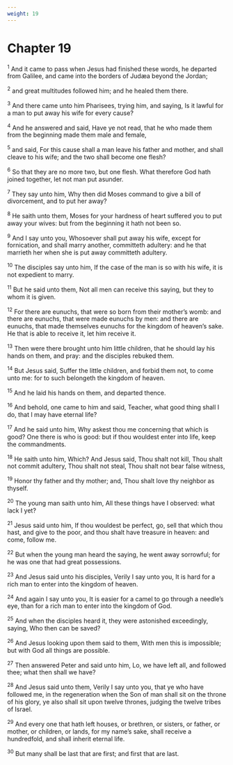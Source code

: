```yaml
---
weight: 19
---
```


# Chapter 19

<sup>1</sup> And it came to pass when Jesus had finished these words, he departed from Galilee, and came into the borders of Judæa beyond the Jordan; 

<sup>2</sup> and great multitudes followed him; and he healed them there. 

<sup>3</sup> And there came unto him Pharisees, trying him, and saying, Is it lawful for a man to put away his wife for every cause? 

<sup>4</sup> And he answered and said, Have ye not read, that he who made them from the beginning made them male and female, 

<sup>5</sup> and said, For this cause shall a man leave his father and mother, and shall cleave to his wife; and the two shall become one flesh? 

<sup>6</sup> So that they are no more two, but one flesh. What therefore God hath joined together, let not man put asunder. 

<sup>7</sup> They say unto him, Why then did Moses command to give a bill of divorcement, and to put her away? 

<sup>8</sup> He saith unto them, Moses for your hardness of heart suffered you to put away your wives: but from the beginning it hath not been so. 

<sup>9</sup> And I say unto you, Whosoever shall put away his wife, except for fornication, and shall marry another, committeth adultery: and he that marrieth her when she is put away committeth adultery. 

<sup>10</sup> The disciples say unto him, If the case of the man is so with his wife, it is not expedient to marry. 

<sup>11</sup> But he said unto them, Not all men can receive this saying, but they to whom it is given. 

<sup>12</sup> For there are eunuchs, that were so born from their mother’s womb: and there are eunuchs, that were made eunuchs by men: and there are eunuchs, that made themselves eunuchs for the kingdom of heaven’s sake. He that is able to receive it, let him receive it. 

<sup>13</sup> Then were there brought unto him little children, that he should lay his hands on them, and pray: and the disciples rebuked them. 

<sup>14</sup> But Jesus said, Suffer the little children, and forbid them not, to come unto me: for to such belongeth the kingdom of heaven. 

<sup>15</sup> And he laid his hands on them, and departed thence. 

<sup>16</sup> And behold, one came to him and said, Teacher, what good thing shall I do, that I may have eternal life? 

<sup>17</sup> And he said unto him, Why askest thou me concerning that which is good? One there is who is good: but if thou wouldest enter into life, keep the commandments. 

<sup>18</sup> He saith unto him, Which? And Jesus said, Thou shalt not kill, Thou shalt not commit adultery, Thou shalt not steal, Thou shalt not bear false witness, 

<sup>19</sup> Honor thy father and thy mother; and, Thou shalt love thy neighbor as thyself. 

<sup>20</sup> The young man saith unto him, All these things have I observed: what lack I yet? 

<sup>21</sup> Jesus said unto him, If thou wouldest be perfect, go, sell that which thou hast, and give to the poor, and thou shalt have treasure in heaven: and come, follow me. 

<sup>22</sup> But when the young man heard the saying, he went away sorrowful; for he was one that had great possessions. 

<sup>23</sup> And Jesus said unto his disciples, Verily I say unto you, It is hard for a rich man to enter into the kingdom of heaven. 

<sup>24</sup> And again I say unto you, It is easier for a camel to go through a needle’s eye, than for a rich man to enter into the kingdom of God. 

<sup>25</sup> And when the disciples heard it, they were astonished exceedingly, saying, Who then can be saved? 

<sup>26</sup> And Jesus looking upon them said to them, With men this is impossible; but with God all things are possible. 

<sup>27</sup> Then answered Peter and said unto him, Lo, we have left all, and followed thee; what then shall we have? 

<sup>28</sup> And Jesus said unto them, Verily I say unto you, that ye who have followed me, in the regeneration when the Son of man shall sit on the throne of his glory, ye also shall sit upon twelve thrones, judging the twelve tribes of Israel. 

<sup>29</sup> And every one that hath left houses, or brethren, or sisters, or father, or mother, or children, or lands, for my name’s sake, shall receive a hundredfold, and shall inherit eternal life. 

<sup>30</sup> But many shall be last that are first; and first that are last. 


